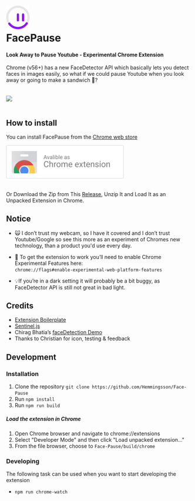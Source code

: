 

<h1>
 <img src="resources/FacePause.png?raw=true" alt="Face Pause">
  <br>
   FacePause

</h1>

#### Look Away to Pause Youtube - Experimental Chrome Extension


Chrome (v56+) has a new FaceDetector API which basically lets you detect faces in images easily, so what if we could pause Youtube when you look away or going to make a sandwich 🍞?

<p align="left">
  <br>
  <img align="center" src="https://media.giphy.com/media/2sdM8tdDlqZGY7g3bT/giphy.gif" width="430">
  <!-- <img align="center" src="https://media.giphy.com/media/lznFhXYLC4gekGsA3x/giphy.gif" width="430"> -->
   <br><br>
</p>



## How to install


You can install FacePause from the [Chrome web store](https://chrome.google.com/webstore/detail/igoccmpimadoamkfabcpelmkhpgiafhd)

<a href="https://chrome.google.com/webstore/detail/igoccmpimadoamkfabcpelmkhpgiafhd">
    <img src="resources/CWS-dl.png" width="320">
 </a>
 <br> <br>

Or Download the Zip from This [Release](https://github.com/Hemmingsson/Face-Pause/releases/tag/0.1), Unzip It and Load It as an Unpacked Extension in Chrome.

## Notice

- 🙀 I don’t trust my webcam, so I have it covered and I don’t trust Youtube/Google so see this more as an experiment of Chromes new technology, than a product you'd use every day. 
- 🏴 To get the extension to work you’ll need to enable Chrome Experimental Features here: <br>
`chrome://flags#enable-experimental-web-platform-features`

- 💡If you’re in a dark setting it will probably be a bit buggy, as FaceDetector API is still not great in bad light. 


## Credits
- [Extension Boilerplate](https://github.com/EmailThis/extension-boilerplate)
- [Sentinel.js](https://github.com/muicss/sentineljs)
- Chirag Bhatia’s [faceDetection Demo](https://github.com/chirag64/live-face-detector/)
- Thanks to Christian for icon, testing & feedback

## Development

### Installation
1. Clone the repository `git clone https://github.com/Hemmingsson/Face-Pause`
2. Run `npm install`
3. Run `npm run build`

##### Load the extension in Chrome
1. Open Chrome browser and navigate to chrome://extensions
2. Select "Developer Mode" and then click "Load unpacked extension..."
3. From the file browser, choose to `Face-Pause/build/chrome`


### Developing
The following task can be used when you want to start developing the extension

- `npm run chrome-watch`



